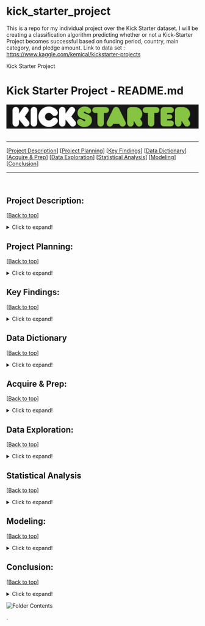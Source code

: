 # kick_starter_project
This is a repo for my individual project over the Kick Starter dataset. I will be creating a classification algorithm predicting whether or not a Kick-Starter Project becomes successful based on funding period, country, main category, and pledge amount.  Link to data set : https://www.kaggle.com/kemical/kickstarter-projects

Kick Starter Project

# <a name="top"></a> Kick Starter Project - README.md
![Zillow Logo](https://github.com/ljackson707/kick_starter_project/raw/main/Screen%20Shot%202021-04-09%20at%2011.42.24%20AM.png)
​
***
[[Project Description](#project_description)]
[[Project Planning](#planning)]
[[Key Findings](#findings)]
[[Data Dictionary](#dictionary)]
[[Acquire & Prep](#acquire_and_prep)]
[[Data Exploration](#explore)]
[[Statistical Analysis](#stats)]
[[Modeling](#model)]
[[Conclusion](#conclusion)]
___
​
​
## <a name="project_description"></a>Project Description:
[[Back to top](#top)]

<details>
  <summary>Click to expand!</summary>

### Description
- Log error is based on our Zestimate price minus the actual sales price of a home, and then we take the log of the difference. But what is causing our errors? Thats what we are here to find out!

### Goals
- Uncovering what the drivers of the error in the Zestimate.
- Utilize clustering models to find these drivers.
- Presenting our finding to the Zillow data science team.

### Where did you get the data?
- Within the Zillow database found in the Codeup Sequel server, we joined specific tables onto our main data set (properties_2017). We also made specific parameters, within sequel, to fit our teams needs for this project.

</details>
    
    
## <a name="planning"></a>Project Planning: 
[[Back to top](#top)]
<details>
  <summary>Click to expand!</summary>

### Projet Outline:
    
- Acquisiton of data through Codeup SQL Server, using env.py file with username, password, and host
- Prepare and clean data with python - Jupyter Labs
- Explore data
    - if value are what the dictionary says they are
    - null values
        - are the fixable or should they just be deleted
    - categorical or continuous values
    - Make graphs that show 
- Run statistical analysis
- Modeling
    - Make multiple models
    -Pick best model
    - Test Data
    - Conclude results
        
### Hypothesis


### Target variable
- state (if the project was a fail or success)

</details>

    
## <a name="findings"></a>Key Findings:
[[Back to top](#top)]

<details>
  <summary>Click to expand!</summary>

### Explore:
- We learned:
    - We have 46,416 accurate home values and 4,791 which are inaccurate.
        - Only about 9.36% are innacurate overall.
    - Reading percentages:
        - Accurate Percentages (between -.15 and 0.15)
            - ~69% in Los Angeles
            - ~23% in Oragne County
            - ~8% in Ventura
        - Over Percentages (between 0.15 and 1)
            - ~75% in Los Angeles
            - ~18% in Oragne County
            - ~7% in Ventura
        - Way Under Percentages (between -1 and -5)
            - ~67% in Los Angeles
            - ~12% in Oragne County
            - ~21% in Ventura
        - Under Percentages (between -0.15 and -1)
            - ~81% in Los Angeles
            - ~14% in Oragne County
            - ~5% in Ventura
        - Way Over Percentages (between 1 and 5)
            - ~52% in Los Angeles
            - ~38% in Oragne County
            - ~10% in Ventura
    - For the quality house age cluster we found that the majority of way under valued homes comes from home with a quality of 0.
    - The majority of over valued homes are older and of lower quality.
    - Homes with a low to medium structure tax value and a low land tax value tend to have a higher logerror than other homes.
    - North Downtown LA have no homes that have no undervalued homes.
    - Overall North Downtown LA has lowest logerror out of all areas in Southern California
    - Homes in Ventura are more often overvalued compared to their surrounding areas.
    
    
**Please note that LA has a significantly higher home population than both Orange county and Ventura**

### Stats
- Stat Test: Land and Structure Taxes
    - **Anova Test**:
        - Showed that there was a difference between log error of at least one of the 6 cluster created.
    - **T-Testing**:
        - Showed that the homes with low to medium amount of structure with low land tax value have a correlation to what is effecting our log error.
- Stats test: Latitude, Longitude, and House Age
    - **Anova Test**:
        - Shows that there is a difference between the log error of at least one of the 5 clusters created.
    - **T-Testing**:
        - Showed that Ventura and North Downtown LA were the most significant when it came to log error.
- Stats test: Quality, House Age, Room Count
    - **Anova Test**:
        - Shows that there is a difference between the log error of at least one of the 5 clusters created.
    - **T-Testing**:
        - Showed that when a homes quality equaled zero, newer homes with higher quality, and older homes with high quality had a relationship to logerror compared to others.

### Modeling:
- So our model performed better than the baseline.
    - Our R Squared OLS Baseline performed at a -0.004585 compared to our OLS R Squared score of 0.0000516.
        - You may be saying "Wow thats not that great"
            - BUT, relativly speaking it is a decent find. Because we are looking at log error, our goal is to be as close to 0 as we can.


***

    
</details>

## <a name="dictionary"></a>Data Dictionary  
[[Back to top](#top)]

<details>
  <summary>Click to expand!</summary>

### Data Used
    
| Attribute | Definition | Data Type |
| ----- | ----- | ----- |
| acres  |  How many acres the property has | float |     
| acre_bins |  How many acres the property has binned | category |    
| bathrooms | Number of bathrooms in home including fractional bathrooms | float |
| bedrooms | Number of bedrooms in home | float |
| city |   City in which the property is located (if any) | float |
| county |   County in which the property is located) | float |
| fips |   Federal Information Processing Standard code -  see https://en.wikipedia.org/wiki/FIPS_county_code for more details | float |
| full_bathrooms |  Number of full bathrooms (sink, shower + bathtub, and toilet) present in home | int |    
| has_fireplace |  If the house has a fireplace or not | int |
| has_heating_system |  If the house has a heating system or not | int |
| has_pool |  If the house has a pool or not | float |    
| house_age | year_built minus current year | int |
| in_los_angeles |  If the house is in Los Angeles or not | int |
| in_orange_county |  If the house is in Orange County or not | int |    
| in_ventura |  If the house is in Ventura or not | int |
| land_tax_value | The assessed value of the land area of the parcel  | float |    
| land_type |  Type of land use the property is zoned for | float |
| latitude | Latitude of the middle of the parcel multiplied by 10<sup>6</sup> | float |
| level_of_log_error |  The log of the zestimate minus actual sold price of house binned| category |
| logerror* |  The log of the zestimate minus actual sold price of house | float |    
| longitude | Longitude of the middle of the parcel multiplied by 10<sup>6</sup> | float |    
| lot_square_feet |   Area of the lot in square feet | float |    
| lot_sqft_bins |  Area of the lot in square feet binned. | category |       
| quality |   Overall assessment of condition of the building from best (lowest) to worst (highest) | float | | room_count |  Total number of rooms in the principal residence | float |   
| structure_tax_value |  The assessed value of the built structure on the parcel | float |    
| square_feet | Calculated total finished living area of the home | float |
| square_feet_bins |  Calculated total finished living area of the home binned | category | 
| taxamount	|  The total property tax assessed for that assessment year | int | 
| tax_rate |  Rate of tax in the area | float |  
| tax_value | The total tax assessed value of the parcel | float  |
| untcnt |   Number of units the structure is built into (i.e. 2 = duplex, 3 = triplex, etc...) | int |

    
\*  Indicates the target feature in this Zillow data.

***
</details>

## <a name="acquire_and_prep"></a>Acquire & Prep:
[[Back to top](#top)]

<details>
  <summary>Click to expand!</summary>

### Acquire Data:
- Gather data from zillow database in the Codeup Sequel server.
    - Code to do this can be found in the wrangle.py file under the `get_zillow_data()` function

### Prepare Data
- To clean the data we had to:
    - Dop columns and rows with 50% or more null values 
    - Replace NULL values
    - Encode features
    - Create new features
    - Drop features
    - Rename features
    - Turn some features into binary features
    - Change some features to int64
    - Handle Outliers
    - Bin some larger features
- From here we :
    - Split the data into train, validate, and test
    - Split train, validate, and test into X and y
    - Scaled the data

​
| Function Name | Purpose |
| ----- | ----- |
| acquire_functions | DOCSTRING | 
| prepare_functions | DOCSTRING | 
| wrangle_functions() | DOCSTRING |
​
***
​

    
</details>



## <a name="explore"></a>Data Exploration:
[[Back to top](#top)]

<details>
  <summary>Click to expand!</summary>
    
- wrangle.py 

### Findings:
- 
    
    
| Function Name | Definition |
| ------------ | ------------- |
| select_kbest | This function takes in a dataframe, the target feature as a string, and an interger (k) that must be less than or equal to the number of features and returns the (k) best features |
| rfe | This function takes in a dataframe, the target feature as a string, and an interger (k) that must be less than or equal to the number of features and returns the best features by making a model, removing the weakest feature, then, making a new model, and removing the weakest feature, and so on. |
| train_validate_test_split | This function takes in a dataframe, the target feature as a string, and a seed interger and returns split data: train, validate, test, X_train, y_train, X_validate, y_validate, X_test, y_test |
| get_object_cols() | This function takes in a dataframe and identifies the columns that are object types and returns a list of those column names |
| get_numeric_cols(X_train, object_cols) | This function takes in a dataframe and list of object column names and returns a list of all other columns names, the non-objects. |
| min_max_scale(X_train, X_validate, X_test, numeric_cols) | This function takes in 3 dataframes with the same columns, a list of numeric column names (because the scaler can only work with numeric columns), and fits a min-max scaler to the first dataframe and transforms all 3 dataframes using that scaler. It returns 3 dataframes with the same column names and scaled values. 
​
​
### Function1 used:
- Outcome of the use of the function 
​
### Function2 used:
- Outcome of the use of the function 
​
***
​
</details>    

## <a name="stats"></a>Statistical Analysis
[[Back to top](#top)]
<details>
  <summary>Click to expand!</summary>


### Stats Test 1:
- What is the test?
    - Anova
- Why use this test?
    - Find out if a cluster has significance to the logerror
- What is being compared?
    - Quality, house age, and room count

#### Hypothesis:
- The null hypothesis (H<sub>0</sub>) is...
    - There is no difference between the log error means of each individual cluster
- The alternate hypothesis (H<sub>1</sub>) is ...
    - There is a difference between the log error means of at least one clusters.


#### Confidence level and alpha value:
- I established a 95% confidence level
- alpha = 1 - confidence, therefore alpha is 0.05

#### Results:
- Reject the null
- move forward with Alternative Hypothesis 

- Summary:
    - F score of:
        - 4.478
    - P vlaue of:
        - 0.0012

### Stats Test 2: 
- What is the test?
    - T Test
- Why use this test?
    - To find statistical differences between the means of 2 or more clusters
- What is being compared?
    - Winning cluster of Latittude, Longitude, and House Age Anova Test

#### Results:
 - House quality = 0, old homes with high Quality, and new homes with high quality were affecting logerror to a degree.

### Stats Test 3:
- What is the test?
    - Anova
- Why use this test?
    - Find out if a cluster has significance to the logerror
- What is being compared?
    - Structure tax value and land tax value

#### Hypothesis:
- The null hypothesis (H<sub>0</sub>) is...
    - There is no difference between the log error means of each individual cluster
- The alternate hypothesis (H<sub>1</sub>) is ...
    - There is a difference between the log error means of at least one clusters.


#### Confidence level and alpha value:
- I established a 95% confidence level
- alpha = 1 - confidence, therefore alpha is 0.05

#### Results:
- Reject the null
- move forward with Alternative Hypothesis 

- Summary:
    - F score of:
        - 5.3376
    - P vlaue of:
        - 6.587e-05

### Stats Test 4: 
- What is the test?
    - T Test
- Why use this test?
    - To find statistical differences between the means of 2 or more clusters
- What is being compared?
    - Winning cluster of taxes

#### Results:
 - Homes with low to medium structure tax value and low land tax value affect logerror to some degree.
    

### Stats Test 5:
- What is the test?
    - Anova
- Why use this test?
    - Find out if a cluster has significance to the logerror
- What is being compared?
    - Latitude, Longitude, and House age

#### Hypothesis:
- The null hypothesis (H<sub>0</sub>) is...
    - There is no difference between the log error means of each individual cluster
- The alternate hypothesis (H<sub>1</sub>) is ...
    - There is a difference between the log error means of at least one clusters.


#### Confidence level and alpha value:
- I established a 95% confidence level
- alpha = 1 - confidence, therefore alpha is 0.05

#### Results:
- Reject the null
- move forward with Alternative Hypothesis 

- Summary:
    - F score of:
        - 6.6776
    - P vlaue of:
        - 0.000228

### Stats Test 2: 
- What is the test?
    - T Test
- Why use this test?
    - To find statistical differences between the means of 2 or more clusters
- What is being compared?
    - Winning cluster of Latittude, Longitude, and House Age Anova Test

#### Results:
 - Ventura, and North Downtown LA had an impact on log error.
    
***
​
    
</details>    

## <a name="model"></a>Modeling:
[[Back to top](#top)]
<details>
  <summary>Click to expand!</summary>

Summary of modeling choices...

### Baseline

- Baseline Results: 
    - Median In sample = 0.16
    - Median Out of sample = 0.15
        
### Models and R<sup>2</sup> Values:
- Will run the following models:
    - Linear regression OLS Model
    - Lasso Lars
    - Tweedie Regressor
    - Polynomail Degree 2
    - Ploynomial Degree 3

- Other indicators of model performance
    - R<sup>2</sup> Baseline Value
        - -0.004585
    - R<sup>2</sup> OLS Value 
        - 0.00005159



### RMSE using Mean
    
Train/In-Sample:  0.16 
    
Validate/Out-of-Sample:  0.15
    

### RMSE using Median
Train/In-Sample:  0.16 
Validate/Out-of-Sample:  0.15

### RMSE for OLS using LinearRegression
    
Training/In-Sample:  0.15698193096987265 
    
Validation/Out-of-Sample:  0.1518694361646674
    

### RMSE for Lasso + Lars
    
Training/In-Sample:  0.012348907010552293 
    
Validation/Out-of-Sample:  0.011532822479710627
    

    
### RMSE for GLM using Tweedie, power=0 and alpha=0
    
Training/In-Sample:  0.01234045919349956 
    
Validation/Out-of-Sample:  0.011536767590909373
    

    
### RMSE for Polynomial Model, degrees=2
    
Training/In-Sample:  0.012288891953326782 
    
Validation/Out-of-Sample:  0.011543443686491118
    

    
### RMSE for Polynomial Model, degrees=3
    
Training/In-Sample:  0.012288891953326782 
    
Validation/Out-of-Sample:  0.011543443686491118


### Eetc:

## Selecting the Best Model:

### Use Table below as a template for all Modeling results for easy comparison:

| Model | Training/In Sample RMSE | Validation/Out of Sample RMSE | R<sup>2</sup> Value |
| ---- | ----| ---- | ---- |
| Baseline | 0.16  | 0.15 | -0.004585 |
| Linear Regression |  0.15698193096987265  | 0.1518694361646674 | 0.00005159 |
| Tweedie Regressor (GLM) | 0.01234045919349956  | 0.011536767590909373 | n/a |
| Lasso Lars | 0.012348907010552293  | 0.011532822479710627 | n/a |
| Polynomial Regression D2| 0.012288891953326782  | 0.011543443686491118 | n/a |
| Polynomial Regression D3| 0.012288891953326782  | 0.011543443686491118 | n/a |

- Why did you choose this model?
    - It was closer to 0 than our baseline.

## Testing the Model

- Model Testing Results
     - Out-of-Sample Performance:  0.1518694361646674


***

</details>  

## <a name="conclusion"></a>Conclusion:
[[Back to top](#top)]
<details>
  <summary>Click to expand!</summary>

We found that only about 9.36% of log error was inaccurate. Meaning that it was below -0.15 or above 0.15 rendering it inaccurate.

This gave us a small amount to work with. But in the end we were able to create a model to find certain drivers of the inaccurate log error.
Our model performed better than the baseline by a decent amount. With a R baseline of ~-0.0046 and our model performing at ~0.000052. Meaning we were able to get closer to 0 than our baseline.

We found that Ventura, north downtown LA, tax values, home quality, and a homes age affect loerror within their resepective cluster.

With further time we would like to look further into geographical location and tax values to see if there is a more specific reason for log error.

We recommend using our OLS model to be used within the field, in order to establish a closer zestimate score to what the selling price may be, in order to service our custoemrs even better.


    

</details>  

![Folder Contents](https://github.com/Zillow-Project/zillow_project_2021/blob/main/Caitlyn/photos/ScreenShot2021-04-06at12.52.26PM.png?raw=true)


>>>>>>>>>>>>>>>
.
